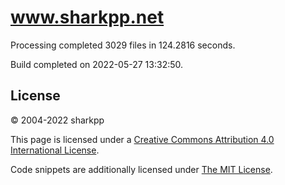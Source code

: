 # www.sharkpp.net

Processing completed 3029 files in 124.2816 seconds.

Build completed on 2022-05-27 13:32:50.

## License

&copy; 2004-2022 sharkpp

This page is licensed under a [Creative Commons Attribution 4.0 International License](http://creativecommons.org/licenses/by/4.0/).

Code snippets are additionally licensed under [The MIT License](http://opensource.org/licenses/MIT).
